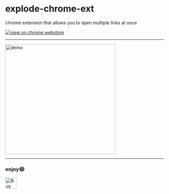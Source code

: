 # explode-chrome-ext
chrome extension that allows you to open multiple links at once

<a href='https://chrome.google.com/webstore/detail/links-explosion/kdnmggehdjcfnnfcahgboaajcphahnmk' target='_blank'><img src='https://developer.chrome.com/webstore/images/ChromeWebStore_BadgeWBorder_v2_206x58.png'  alt='view on chrome webstore'/></a>

---
<img src="demo.gif" alt="demo" width="350"/>

---

### enjoy:smile:

<a href='https://ko-fi.com/C0C5Y5NJ' target='_blank'><img height='36' style='border:0px;height:36px;' src='https://az743702.vo.msecnd.net/cdn/kofi2.png?v=2' border='0' alt='Buy Me a Coffee at ko-fi.com' /></a>
